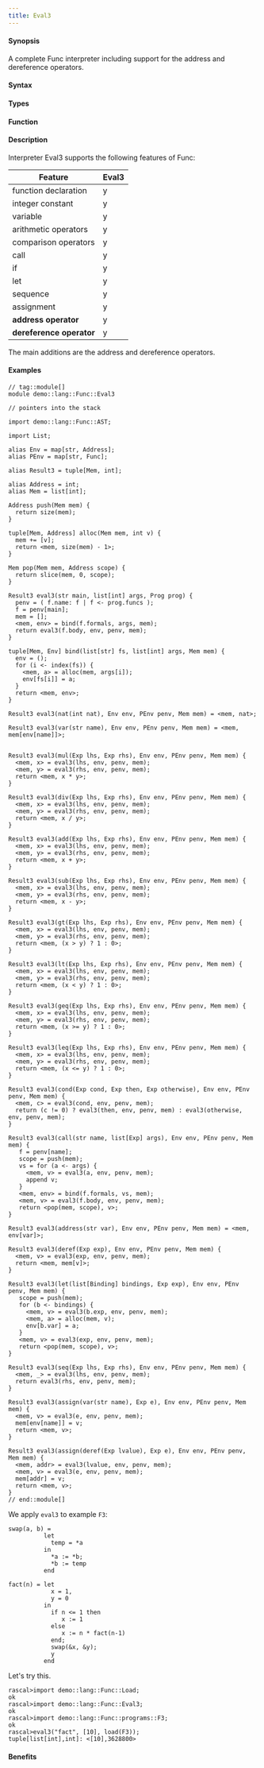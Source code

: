 ```yaml
---
title: Eval3
---
```


#### Synopsis

A complete Func interpreter including support for the address and dereference operators.

#### Syntax

#### Types

#### Function

#### Description

Interpreter Eval3 supports the following features of Func: 


| Feature              | Eval3 |
| --- | --- |
| function declaration | y |
| integer constant     | y |
| variable             | y |
| arithmetic operators | y |
| comparison operators | y |
| call                 | y |
| if                   | y |
| let                  | y |
| sequence             | y |
| assignment           | y |
| __address operator__ | y |
| __dereference operator__ | y |




The main additions are the address and dereference operators.

#### Examples


```rascal
// tag::module[]
module demo::lang::Func::Eval3

// pointers into the stack

import demo::lang::Func::AST;

import List;

alias Env = map[str, Address];
alias PEnv = map[str, Func];

alias Result3 = tuple[Mem, int];

alias Address = int;
alias Mem = list[int];

Address push(Mem mem) {
  return size(mem);
}

tuple[Mem, Address] alloc(Mem mem, int v) {
  mem += [v];
  return <mem, size(mem) - 1>;
}

Mem pop(Mem mem, Address scope) {
  return slice(mem, 0, scope);
}

Result3 eval3(str main, list[int] args, Prog prog) {
  penv = ( f.name: f | f <- prog.funcs );
  f = penv[main];
  mem = [];
  <mem, env> = bind(f.formals, args, mem); 
  return eval3(f.body, env, penv, mem);
}

tuple[Mem, Env] bind(list[str] fs, list[int] args, Mem mem) {
  env = ();
  for (i <- index(fs)) {
    <mem, a> = alloc(mem, args[i]);
    env[fs[i]] = a;
  }
  return <mem, env>;
}

Result3 eval3(nat(int nat), Env env, PEnv penv, Mem mem) = <mem, nat>;
 
Result3 eval3(var(str name), Env env, PEnv penv, Mem mem) = <mem, mem[env[name]]>;
       
       
Result3 eval3(mul(Exp lhs, Exp rhs), Env env, PEnv penv, Mem mem) {
  <mem, x> = eval3(lhs, env, penv, mem);
  <mem, y> = eval3(rhs, env, penv, mem);
  return <mem, x * y>;
} 
      
Result3 eval3(div(Exp lhs, Exp rhs), Env env, PEnv penv, Mem mem) {
  <mem, x> = eval3(lhs, env, penv, mem);
  <mem, y> = eval3(rhs, env, penv, mem);
  return <mem, x / y>;
} 
      
Result3 eval3(add(Exp lhs, Exp rhs), Env env, PEnv penv, Mem mem) {
  <mem, x> = eval3(lhs, env, penv, mem);
  <mem, y> = eval3(rhs, env, penv, mem);
  return <mem, x + y>;
} 
      
Result3 eval3(sub(Exp lhs, Exp rhs), Env env, PEnv penv, Mem mem) {
  <mem, x> = eval3(lhs, env, penv, mem);
  <mem, y> = eval3(rhs, env, penv, mem);
  return <mem, x - y>;
} 
      
Result3 eval3(gt(Exp lhs, Exp rhs), Env env, PEnv penv, Mem mem) {
  <mem, x> = eval3(lhs, env, penv, mem);
  <mem, y> = eval3(rhs, env, penv, mem);
  return <mem, (x > y) ? 1 : 0>;
} 
  
Result3 eval3(lt(Exp lhs, Exp rhs), Env env, PEnv penv, Mem mem) {
  <mem, x> = eval3(lhs, env, penv, mem);
  <mem, y> = eval3(rhs, env, penv, mem);
  return <mem, (x < y) ? 1 : 0>;
} 
  
Result3 eval3(geq(Exp lhs, Exp rhs), Env env, PEnv penv, Mem mem) {
  <mem, x> = eval3(lhs, env, penv, mem);
  <mem, y> = eval3(rhs, env, penv, mem);
  return <mem, (x >= y) ? 1 : 0>;
} 
  
Result3 eval3(leq(Exp lhs, Exp rhs), Env env, PEnv penv, Mem mem) {
  <mem, x> = eval3(lhs, env, penv, mem);
  <mem, y> = eval3(rhs, env, penv, mem);
  return <mem, (x <= y) ? 1 : 0>;
} 
  
Result3 eval3(cond(Exp cond, Exp then, Exp otherwise), Env env, PEnv penv, Mem mem) {
  <mem, c> = eval3(cond, env, penv, mem);
  return (c != 0) ? eval3(then, env, penv, mem) : eval3(otherwise, env, penv, mem);
}
  
Result3 eval3(call(str name, list[Exp] args), Env env, PEnv penv, Mem mem) {
   f = penv[name];
   scope = push(mem);
   vs = for (a <- args) {
     <mem, v> = eval3(a, env, penv, mem);
     append v;
   }
   <mem, env> = bind(f.formals, vs, mem);
   <mem, v> = eval3(f.body, env, penv, mem);
   return <pop(mem, scope), v>; 
}
    
Result3 eval3(address(str var), Env env, PEnv penv, Mem mem) = <mem, env[var]>;
  
Result3 eval3(deref(Exp exp), Env env, PEnv penv, Mem mem) {
  <mem, v> = eval3(exp, env, penv, mem);
  return <mem, mem[v]>; 
}
     
Result3 eval3(let(list[Binding] bindings, Exp exp), Env env, PEnv penv, Mem mem) {
   scope = push(mem);
   for (b <- bindings) {
     <mem, v> = eval3(b.exp, env, penv, mem);
     <mem, a> = alloc(mem, v);
     env[b.var] = a;
   }
   <mem, v> = eval3(exp, env, penv, mem);
   return <pop(mem, scope), v>;
} 

Result3 eval3(seq(Exp lhs, Exp rhs), Env env, PEnv penv, Mem mem) {
  <mem, _> = eval3(lhs, env, penv, mem);
  return eval3(rhs, env, penv, mem);
}

Result3 eval3(assign(var(str name), Exp e), Env env, PEnv penv, Mem mem) {
  <mem, v> = eval3(e, env, penv, mem);
  mem[env[name]] = v;
  return <mem, v>;
}

Result3 eval3(assign(deref(Exp lvalue), Exp e), Env env, PEnv penv, Mem mem) {
  <mem, addr> = eval3(lvalue, env, penv, mem);
  <mem, v> = eval3(e, env, penv, mem);
  mem[addr] = v;
  return <mem, v>;
}
// end::module[]

```

                

We apply `eval3` to example `F3`:
```rascal
swap(a, b) =
          let 
	        temp = *a
	      in
            *a := *b;
	        *b := temp
	      end

fact(n) = let
	        x = 1,
	        y = 0
	      in
	        if n <= 1 then 
	           x := 1
	        else 
	           x := n * fact(n-1)
	        end;
	        swap(&x, &y);
	        y
	      end
```

                
Let's try this.

```rascal-shell
rascal>import demo::lang::Func::Load;
ok
rascal>import demo::lang::Func::Eval3;
ok
rascal>import demo::lang::Func::programs::F3;
ok
rascal>eval3("fact", [10], load(F3));
tuple[list[int],int]: <[10],3628800>
```



#### Benefits


